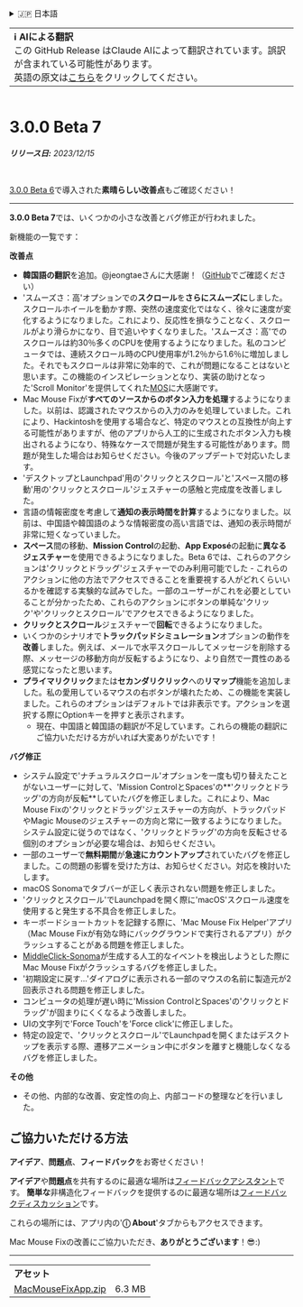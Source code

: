 <details>
<summary>🇯🇵 日本語</summary>

[🇬🇧 English (GitHub Release)](https://github.com/noah-nuebling/mac-mouse-fix/releases/tag/3.0.0-Beta-7)\
[🇦🇩 Català](https://redirect.macmousefix.com/?target=mmf-release&tag=3.0.0-Beta-7&locale=ca)\
[🇩🇪 Deutsch](https://redirect.macmousefix.com/?target=mmf-release&tag=3.0.0-Beta-7&locale=de)\
[🇪🇸 Español](https://redirect.macmousefix.com/?target=mmf-release&tag=3.0.0-Beta-7&locale=es)\
[🇫🇷 Français](https://redirect.macmousefix.com/?target=mmf-release&tag=3.0.0-Beta-7&locale=fr)\
[🇮🇩 Indonesia](https://redirect.macmousefix.com/?target=mmf-release&tag=3.0.0-Beta-7&locale=id)\
[🇮🇹 Italiano](https://redirect.macmousefix.com/?target=mmf-release&tag=3.0.0-Beta-7&locale=it)\
[🇭🇺 Magyar](https://redirect.macmousefix.com/?target=mmf-release&tag=3.0.0-Beta-7&locale=hu)\
[🇳🇱 Nederlands](https://redirect.macmousefix.com/?target=mmf-release&tag=3.0.0-Beta-7&locale=nl)\
[🇵🇱 Polski](https://redirect.macmousefix.com/?target=mmf-release&tag=3.0.0-Beta-7&locale=pl)\
[🇧🇷 Português (Brasil)](https://redirect.macmousefix.com/?target=mmf-release&tag=3.0.0-Beta-7&locale=pt-BR)\
[🇵🇹 Português (Portugal)](https://redirect.macmousefix.com/?target=mmf-release&tag=3.0.0-Beta-7&locale=pt-PT)\
[🇷🇴 Română](https://redirect.macmousefix.com/?target=mmf-release&tag=3.0.0-Beta-7&locale=ro)\
[🇸🇪 Svenska](https://redirect.macmousefix.com/?target=mmf-release&tag=3.0.0-Beta-7&locale=sv)\
[🇻🇳 Tiếng Việt](https://redirect.macmousefix.com/?target=mmf-release&tag=3.0.0-Beta-7&locale=vi)\
[🇹🇷 Türkçe](https://redirect.macmousefix.com/?target=mmf-release&tag=3.0.0-Beta-7&locale=tr)\
[🇨🇿 Čeština](https://redirect.macmousefix.com/?target=mmf-release&tag=3.0.0-Beta-7&locale=cs)\
[🇬🇷 Ελληνικά](https://redirect.macmousefix.com/?target=mmf-release&tag=3.0.0-Beta-7&locale=el)\
[🇷🇺 Русский](https://redirect.macmousefix.com/?target=mmf-release&tag=3.0.0-Beta-7&locale=ru)\
[🇺🇦 Українська](https://redirect.macmousefix.com/?target=mmf-release&tag=3.0.0-Beta-7&locale=uk)\
[🇮🇱 עברית](https://redirect.macmousefix.com/?target=mmf-release&tag=3.0.0-Beta-7&locale=he)\
[🇸🇦 العربية](https://redirect.macmousefix.com/?target=mmf-release&tag=3.0.0-Beta-7&locale=ar)\
[🇮🇳 हिन्दी](https://redirect.macmousefix.com/?target=mmf-release&tag=3.0.0-Beta-7&locale=hi)\
[🇹🇭 ไทย](https://redirect.macmousefix.com/?target=mmf-release&tag=3.0.0-Beta-7&locale=th)\
[🇨🇳 中文 (简体)](https://redirect.macmousefix.com/?target=mmf-release&tag=3.0.0-Beta-7&locale=zh-Hans)\
[🇨🇳 中文 (繁體)](https://redirect.macmousefix.com/?target=mmf-release&tag=3.0.0-Beta-7&locale=zh-Hant)\
[🇭🇰 中文（香港)](https://redirect.macmousefix.com/?target=mmf-release&tag=3.0.0-Beta-7&locale=zh-HK)\
**🇯🇵 日本語**\
[🇰🇷 한국어](https://redirect.macmousefix.com/?target=mmf-release&tag=3.0.0-Beta-7&locale=ko)\
[Help translate Mac Mouse Fix to different languages!](https://github.com/noah-nuebling/mac-mouse-fix/discussions/731)
</details>
<table align=><td>
<b>ℹ️ AIによる翻訳</b><br>
この GitHub Release はClaude AIによって翻訳されています。誤訳が含まれている可能性があります。<br>
英語の原文は<a href="https://github.com/noah-nuebling/mac-mouse-fix/releases/tag/3.0.0-Beta-7">こちら</a>をクリックしてください。
</td></table>

<table></table>

# 3.0.0 Beta 7
***リリース日:** 2023/12/15*

<br>

[3.0.0 Beta 6](https://redirect.macmousefix.com/?target=mmf-release&tag=3.0.0-Beta-6&locale=ja)で導入された**素晴らしい改善点**もご確認ください！


---

**3.0.0 Beta 7**では、いくつかの小さな改善とバグ修正が行われました。

新機能の一覧です：

**改善点**

- **韓国語の翻訳**を追加。@jeongtaeさんに大感謝！（[GitHub](https://github.com/jeongtae)でご確認ください）
- 'スムーズさ：高'オプションでの**スクロール**を**さらにスムーズに**しました。スクロールホイールを動かす際、突然の速度変化ではなく、徐々に速度が変化するようになりました。これにより、反応性を損なうことなく、スクロールがより滑らかになり、目で追いやすくなりました。'スムーズさ：高'でのスクロールは約30％多くのCPUを使用するようになりました。私のコンピュータでは、連続スクロール時のCPU使用率が1.2％から1.6％に増加しました。それでもスクロールは非常に効率的で、これが問題になることはないと思います。この機能のインスピレーションとなり、実装の助けとなった'Scroll Monitor'を提供してくれた[MOS](https://mos.caldis.me/)に大感謝です。
- Mac Mouse Fixが**すべてのソースからのボタン入力を処理**するようになりました。以前は、認識されたマウスからの入力のみを処理していました。これにより、Hackintoshを使用する場合など、特定のマウスとの互換性が向上する可能性がありますが、他のアプリから人工的に生成されたボタン入力も検出されるようになり、特殊なケースで問題が発生する可能性があります。問題が発生した場合はお知らせください。今後のアップデートで対応いたします。
- 'デスクトップとLaunchpad'用の'クリックとスクロール'と'スペース間の移動'用の'クリックとスクロール'ジェスチャーの感触と完成度を改善しました。
- 言語の情報密度を考慮して**通知の表示時間を計算**するようになりました。以前は、中国語や韓国語のような情報密度の高い言語では、通知の表示時間が非常に短くなっていました。
- **スペース**間の移動、**Mission Control**の起動、**App Exposé**の起動に**異なるジェスチャー**を使用できるようになりました。Beta 6では、これらのアクションは'クリックとドラッグ'ジェスチャーでのみ利用可能でした - これらのアクションに他の方法でアクセスできることを重要視する人がどれくらいいるかを確認する実験的な試みでした。一部のユーザーがこれを必要としていることが分かったため、これらのアクションにボタンの単純な'クリック'や'クリックとスクロール'でアクセスできるようになりました。
- **クリックとスクロール**ジェスチャーで**回転**できるようになりました。
- いくつかのシナリオで**トラックパッドシミュレーション**オプションの動作を**改善**しました。例えば、メールで水平スクロールしてメッセージを削除する際、メッセージの移動方向が反転するようになり、より自然で一貫性のある感覚になったと思います。
- **プライマリクリック**または**セカンダリクリック**への**リマップ**機能を追加しました。私の愛用しているマウスの右ボタンが壊れたため、この機能を実装しました。これらのオプションはデフォルトでは非表示です。アクションを選択する際にOptionキーを押すと表示されます。
  - 現在、中国語と韓国語の翻訳が不足しています。これらの機能の翻訳にご協力いただける方がいれば大変ありがたいです！

**バグ修正**

- システム設定で'ナチュラルスクロール'オプションを一度も切り替えたことがないユーザーに対して、'Mission ControlとSpaces'の**'クリックとドラッグ'の方向が反転**していたバグを修正しました。これにより、Mac Mouse Fixの'クリックとドラッグ'ジェスチャーの方向が、トラックパッドやMagic Mouseのジェスチャーの方向と常に一致するようになりました。システム設定に従うのではなく、'クリックとドラッグ'の方向を反転させる個別のオプションが必要な場合は、お知らせください。
- 一部のユーザーで**無料期間**が**急速にカウントアップ**されていたバグを修正しました。この問題の影響を受けた方は、お知らせください。対応を検討いたします。
- macOS Sonomaでタブバーが正しく表示されない問題を修正しました。
- 'クリックとスクロール'でLaunchpadを開く際に'macOS'スクロール速度を使用すると発生する不具合を修正しました。
- キーボードショートカットを記録する際に、'Mac Mouse Fix Helper'アプリ（Mac Mouse Fixが有効な時にバックグラウンドで実行されるアプリ）がクラッシュすることがある問題を修正しました。
- [MiddleClick-Sonoma](https://github.com/artginzburg/MiddleClick-Sonoma)が生成する人工的なイベントを検出しようとした際にMac Mouse Fixがクラッシュするバグを修正しました。
- '初期設定に戻す...'ダイアログに表示される一部のマウスの名前に製造元が2回表示される問題を修正しました。
- コンピュータの処理が遅い時に'Mission ControlとSpaces'の'クリックとドラッグ'が固まりにくくなるよう改善しました。
- UIの文字列で'Force Touch'を'Force click'に修正しました。
- 特定の設定で、'クリックとスクロール'でLaunchpadを開くまたはデスクトップを表示する際、遷移アニメーション中にボタンを離すと機能しなくなるバグを修正しました。


**その他**

- その他、内部的な改善、安定性の向上、内部コードの整理などを行いました。

## ご協力いただける方法

**アイデア**、**問題点**、**フィードバック**をお寄せください！

**アイデア**や**問題点**を共有するのに最適な場所は[フィードバックアシスタント](https://noah-nuebling.github.io/mac-mouse-fix-feedback-assistant/?type=bug-report)です。
**簡単な**非構造化フィードバックを提供するのに最適な場所は[フィードバックディスカッション](https://github.com/noah-nuebling/mac-mouse-fix/discussions/366)です。

これらの場所には、アプリ内の'**ⓘ About**'タブからもアクセスできます。

Mac Mouse Fixの改善にご協力いただき、**ありがとうございます**！😎:)

---

<table align="start">
<tr>
    <td colspan=2>
        <b>アセット</b>
    </td>
</tr>
<tr>
    <td><a href="https://github.com/noah-nuebling/mac-mouse-fix/releases/download/3.0.0-Beta-7/MacMouseFixApp.zip">MacMouseFixApp.zip</a></td>
    <td>6.3 MB</td>
</tr>
</table>